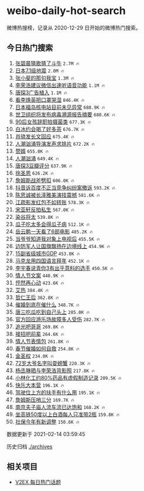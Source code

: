 # weibo-daily-hot-search

微博热搜榜，记录从 2020-12-29 日开始的微博热门搜索。

## 今日热门搜索

<!-- BEGIN -->

1. [张碧晨猜歌猜了斗牛](https://s.weibo.com/weibo?q=%23%E5%BC%A0%E7%A2%A7%E6%99%A8%E7%8C%9C%E6%AD%8C%E7%8C%9C%E4%BA%86%E6%96%97%E7%89%9B%23&Refer=top) `2.7M 🔥`
1. [日本7.1级地震](https://s.weibo.com/weibo?q=%23%E6%97%A5%E6%9C%AC7.1%E7%BA%A7%E5%9C%B0%E9%9C%87%23&Refer=top) `2.0M 🔥`
1. [张小斐的那句我宝](https://s.weibo.com/weibo?q=%23%E5%BC%A0%E5%B0%8F%E6%96%90%E7%9A%84%E9%82%A3%E5%8F%A5%E6%88%91%E5%AE%9D%23&Refer=top) `1.3M 🔥`
1. [李荣浩建议微信出速听语音功能](https://s.weibo.com/weibo?q=%23%E6%9D%8E%E8%8D%A3%E6%B5%A9%E5%BB%BA%E8%AE%AE%E5%BE%AE%E4%BF%A1%E5%87%BA%E9%80%9F%E5%90%AC%E8%AF%AD%E9%9F%B3%E5%8A%9F%E8%83%BD%23&Refer=top) `1.1M 🔥`
1. [唐探3广告植入](https://s.weibo.com/weibo?q=%23%E5%94%90%E6%8E%A23%E5%B9%BF%E5%91%8A%E6%A4%8D%E5%85%A5%23&Refer=top) `1.1M 🔥`
1. [看李焕英把口罩哭湿](https://s.weibo.com/weibo?q=%23%E7%9C%8B%E6%9D%8E%E7%84%95%E8%8B%B1%E6%8A%8A%E5%8F%A3%E7%BD%A9%E5%93%AD%E6%B9%BF%23&Refer=top) `846.4K 🔥`
1. [日本福岛核电站目前未见异常](https://s.weibo.com/weibo?q=%23%E6%97%A5%E6%9C%AC%E7%A6%8F%E5%B2%9B%E6%A0%B8%E7%94%B5%E7%AB%99%E7%9B%AE%E5%89%8D%E6%9C%AA%E8%A7%81%E5%BC%82%E5%B8%B8%23&Refer=top) `688.9K 🔥`
1. [世卫组织将发布病毒溯源报告摘要](https://s.weibo.com/weibo?q=%E4%B8%96%E5%8D%AB%E7%BB%84%E7%BB%87%E5%B0%86%E5%8F%91%E5%B8%83%E7%97%85%E6%AF%92%E6%BA%AF%E6%BA%90%E6%8A%A5%E5%91%8A%E6%91%98%E8%A6%81&Refer=top) `680.6K 🔥`
1. [90后女孩辞职拍摄菌类](https://s.weibo.com/weibo?q=%2390%E5%90%8E%E5%A5%B3%E5%AD%A9%E8%BE%9E%E8%81%8C%E6%8B%8D%E6%91%84%E8%8F%8C%E7%B1%BB%23&Refer=top) `677.3K 🔥`
1. [白冰约会喝了好多茶](https://s.weibo.com/weibo?q=%23%E7%99%BD%E5%86%B0%E7%BA%A6%E4%BC%9A%E5%96%9D%E4%BA%86%E5%A5%BD%E5%A4%9A%E8%8C%B6%23&Refer=top) `676.7K 🔥`
1. [肖骁发长文回应](https://s.weibo.com/weibo?q=%23%E8%82%96%E9%AA%81%E5%8F%91%E9%95%BF%E6%96%87%E5%9B%9E%E5%BA%94%23&Refer=top) `675.4K 🔥`
1. [人潮汹涌导演发声求排片](https://s.weibo.com/weibo?q=%23%E4%BA%BA%E6%BD%AE%E6%B1%B9%E6%B6%8C%E5%AF%BC%E6%BC%94%E5%8F%91%E5%A3%B0%E6%B1%82%E6%8E%92%E7%89%87%23&Refer=top) `672.2K 🔥`
1. [赘婿](https://s.weibo.com/weibo?q=%E8%B5%98%E5%A9%BF&Refer=top) `655.0K 🔥`
1. [人潮汹涌](https://s.weibo.com/weibo?q=%E4%BA%BA%E6%BD%AE%E6%B1%B9%E6%B6%8C&Refer=top) `649.4K 🔥`
1. [唐探3豆瓣评分](https://s.weibo.com/weibo?q=%23%E5%94%90%E6%8E%A23%E8%B1%86%E7%93%A3%E8%AF%84%E5%88%86%23&Refer=top) `637.9K 🔥`
1. [徐圣恩](https://s.weibo.com/weibo?q=%E5%BE%90%E5%9C%A3%E6%81%A9&Refer=top) `626.2K 🔥`
1. [詹姆斯战斧劈扣](https://s.weibo.com/weibo?q=%23%E8%A9%B9%E5%A7%86%E6%96%AF%E6%88%98%E6%96%A7%E5%8A%88%E6%89%A3%23&Refer=top) `606.0K 🔥`
1. [抖音诉百度不正当竞争纠纷案撤诉](https://s.weibo.com/weibo?q=%E6%8A%96%E9%9F%B3%E8%AF%89%E7%99%BE%E5%BA%A6%E4%B8%8D%E6%AD%A3%E5%BD%93%E7%AB%9E%E4%BA%89%E7%BA%A0%E7%BA%B7%E6%A1%88%E6%92%A4%E8%AF%89&Refer=top) `593.2K 🔥`
1. [陈思诚被长泽雅美演技震撼](https://s.weibo.com/weibo?q=%23%E9%99%88%E6%80%9D%E8%AF%9A%E8%A2%AB%E9%95%BF%E6%B3%BD%E9%9B%85%E7%BE%8E%E6%BC%94%E6%8A%80%E9%9C%87%E6%92%BC%23&Refer=top) `581.6K 🔥`
1. [江疏影发红包不如转账](https://s.weibo.com/weibo?q=%23%E6%B1%9F%E7%96%8F%E5%BD%B1%E5%8F%91%E7%BA%A2%E5%8C%85%E4%B8%8D%E5%A6%82%E8%BD%AC%E8%B4%A6%23&Refer=top) `578.3K 🔥`
1. [宋亚轩反拍私生](https://s.weibo.com/weibo?q=%23%E5%AE%8B%E4%BA%9A%E8%BD%A9%E5%8F%8D%E6%8B%8D%E7%A7%81%E7%94%9F%23&Refer=top) `567.0K 🔥`
1. [染谷将太](https://s.weibo.com/weibo?q=%E6%9F%93%E8%B0%B7%E5%B0%86%E5%A4%AA&Refer=top) `539.8K 🔥`
1. [瓜子吃太多会得瓜子病](https://s.weibo.com/weibo?q=%23%E7%93%9C%E5%AD%90%E5%90%83%E5%A4%AA%E5%A4%9A%E4%BC%9A%E5%BE%97%E7%93%9C%E5%AD%90%E7%97%85%23&Refer=top) `512.1K 🔥`
1. [岳云鹏一天看了6部电影](https://s.weibo.com/weibo?q=%23%E5%B2%B3%E4%BA%91%E9%B9%8F%E4%B8%80%E5%A4%A9%E7%9C%8B%E4%BA%866%E9%83%A8%E7%94%B5%E5%BD%B1%23&Refer=top) `485.2K 🔥`
1. [当爷爷知道我对象上电视后](https://s.weibo.com/weibo?q=%23%E5%BD%93%E7%88%B7%E7%88%B7%E7%9F%A5%E9%81%93%E6%88%91%E5%AF%B9%E8%B1%A1%E4%B8%8A%E7%94%B5%E8%A7%86%E5%90%8E%23&Refer=top) `455.5K 🔥`
1. [边防军人让国旗飘扬在边境线上](https://s.weibo.com/weibo?q=%E8%BE%B9%E9%98%B2%E5%86%9B%E4%BA%BA%E8%AE%A9%E5%9B%BD%E6%97%97%E9%A3%98%E6%89%AC%E5%9C%A8%E8%BE%B9%E5%A2%83%E7%BA%BF%E4%B8%8A&Refer=top) `454.9K 🔥`
1. [15副省级城市GDP](https://s.weibo.com/weibo?q=%2315%E5%89%AF%E7%9C%81%E7%BA%A7%E5%9F%8E%E5%B8%82GDP%23&Refer=top) `453.0K 🔥`
1. [马克龙用四国语言拜年](https://s.weibo.com/weibo?q=%23%E9%A9%AC%E5%85%8B%E9%BE%99%E7%94%A8%E5%9B%9B%E5%9B%BD%E8%AF%AD%E8%A8%80%E6%8B%9C%E5%B9%B4%23&Refer=top) `452.1K 🔥`
1. [李宇春说青你3有出乎意料的选手](https://s.weibo.com/weibo?q=%23%E6%9D%8E%E5%AE%87%E6%98%A5%E8%AF%B4%E9%9D%92%E4%BD%A03%E6%9C%89%E5%87%BA%E4%B9%8E%E6%84%8F%E6%96%99%E7%9A%84%E9%80%89%E6%89%8B%23&Refer=top) `450.5K 🔥`
1. [情人节文案](https://s.weibo.com/weibo?q=%E6%83%85%E4%BA%BA%E8%8A%82%E6%96%87%E6%A1%88&Refer=top) `448.9K 🔥`
1. [怦然再心动](https://s.weibo.com/weibo?q=%E6%80%A6%E7%84%B6%E5%86%8D%E5%BF%83%E5%8A%A8&Refer=top) `423.6K 🔥`
1. [艾热](https://s.weibo.com/weibo?q=%E8%89%BE%E7%83%AD&Refer=top) `384.4K 🔥`
1. [哲仁王后](https://s.weibo.com/weibo?q=%E5%93%B2%E4%BB%81%E7%8E%8B%E5%90%8E&Refer=top) `362.8K 🔥`
1. [催婚到底在催什么](https://s.weibo.com/weibo?q=%23%E5%82%AC%E5%A9%9A%E5%88%B0%E5%BA%95%E5%9C%A8%E5%82%AC%E4%BB%80%E4%B9%88%23&Refer=top) `348.7K 🔥`
1. [唐三吃瓜吃到自己头上](https://s.weibo.com/weibo?q=%23%E5%94%90%E4%B8%89%E5%90%83%E7%93%9C%E5%90%83%E5%88%B0%E8%87%AA%E5%B7%B1%E5%A4%B4%E4%B8%8A%23&Refer=top) `285.0K 🔥`
1. [官方回应游乐场故障多人受伤](https://s.weibo.com/weibo?q=%23%E5%AE%98%E6%96%B9%E5%9B%9E%E5%BA%94%E6%B8%B8%E4%B9%90%E5%9C%BA%E6%95%85%E9%9A%9C%E5%A4%9A%E4%BA%BA%E5%8F%97%E4%BC%A4%23&Refer=top) `282.7K 🔥`
1. [追光吧哥哥](https://s.weibo.com/weibo?q=%23%E8%BF%BD%E5%85%89%E5%90%A7%E5%93%A5%E5%93%A5%23&Refer=top) `269.8K 🔥`
1. [接招吧前辈](https://s.weibo.com/weibo?q=%23%E6%8E%A5%E6%8B%9B%E5%90%A7%E5%89%8D%E8%BE%88%23&Refer=top) `264.6K 🔥`
1. [情人节表情包](https://s.weibo.com/weibo?q=%E6%83%85%E4%BA%BA%E8%8A%82%E8%A1%A8%E6%83%85%E5%8C%85&Refer=top) `261.8K 🔥`
1. [春节催婚如何自救](https://s.weibo.com/weibo?q=%23%E6%98%A5%E8%8A%82%E5%82%AC%E5%A9%9A%E5%A6%82%E4%BD%95%E8%87%AA%E6%95%91%23&Refer=top) `254.8K 🔥`
1. [金圣权](https://s.weibo.com/weibo?q=%E9%87%91%E5%9C%A3%E6%9D%83&Refer=top) `234.0K 🔥`
1. [72岁大爷名字叫耍螃蟹](https://s.weibo.com/weibo?q=%2372%E5%B2%81%E5%A4%A7%E7%88%B7%E5%90%8D%E5%AD%97%E5%8F%AB%E8%80%8D%E8%9E%83%E8%9F%B9%23&Refer=top) `220.3K 🔥`
1. [杨丞琳晒与李荣浩背影照](https://s.weibo.com/weibo?q=%23%E6%9D%A8%E4%B8%9E%E7%90%B3%E6%99%92%E4%B8%8E%E6%9D%8E%E8%8D%A3%E6%B5%A9%E8%83%8C%E5%BD%B1%E7%85%A7%23&Refer=top) `217.8K 🔥`
1. [小林化工约80%药品有虚假制造记录](https://s.weibo.com/weibo?q=%E5%B0%8F%E6%9E%97%E5%8C%96%E5%B7%A5%E7%BA%A680%25%E8%8D%AF%E5%93%81%E6%9C%89%E8%99%9A%E5%81%87%E5%88%B6%E9%80%A0%E8%AE%B0%E5%BD%95&Refer=top) `209.5K 🔥`
1. [快乐大本营](https://s.weibo.com/weibo?q=%E5%BF%AB%E4%B9%90%E5%A4%A7%E6%9C%AC%E8%90%A5&Refer=top) `196.1K 🔥`
1. [驾驶位上方的扶手有什么用](https://s.weibo.com/weibo?q=%E9%A9%BE%E9%A9%B6%E4%BD%8D%E4%B8%8A%E6%96%B9%E7%9A%84%E6%89%B6%E6%89%8B%E6%9C%89%E4%BB%80%E4%B9%88%E7%94%A8&Refer=top) `195.1K 🔥`
1. [詹姆斯压哨三分](https://s.weibo.com/weibo?q=%E8%A9%B9%E5%A7%86%E6%96%AF%E5%8E%8B%E5%93%A8%E4%B8%89%E5%88%86&Refer=top) `169.7K 🔥`
1. [南京夫子庙人流车流已达饱和](https://s.weibo.com/weibo?q=%23%E5%8D%97%E4%BA%AC%E5%A4%AB%E5%AD%90%E5%BA%99%E4%BA%BA%E6%B5%81%E8%BD%A6%E6%B5%81%E5%B7%B2%E8%BE%BE%E9%A5%B1%E5%92%8C%23&Refer=top) `168.2K 🔥`
1. [坐高铁50度以上白酒每人只准带2瓶](https://s.weibo.com/weibo?q=%23%E5%9D%90%E9%AB%98%E9%93%8150%E5%BA%A6%E4%BB%A5%E4%B8%8A%E7%99%BD%E9%85%92%E6%AF%8F%E4%BA%BA%E5%8F%AA%E5%87%86%E5%B8%A62%E7%93%B6%23&Refer=top) `159.8K 🔥`
1. [社保今年有新调整](https://s.weibo.com/weibo?q=%23%E7%A4%BE%E4%BF%9D%E4%BB%8A%E5%B9%B4%E6%9C%89%E6%96%B0%E8%B0%83%E6%95%B4%23&Refer=top) `150.6K 🔥`

数据更新于 2021-02-14 03:59:45

<!-- END -->

历史归档 [./archives](./archives)

## 相关项目

- [V2EX 每日热门话题](https://github.com/realLeonardo/v2ex-daily-hot-topic)
